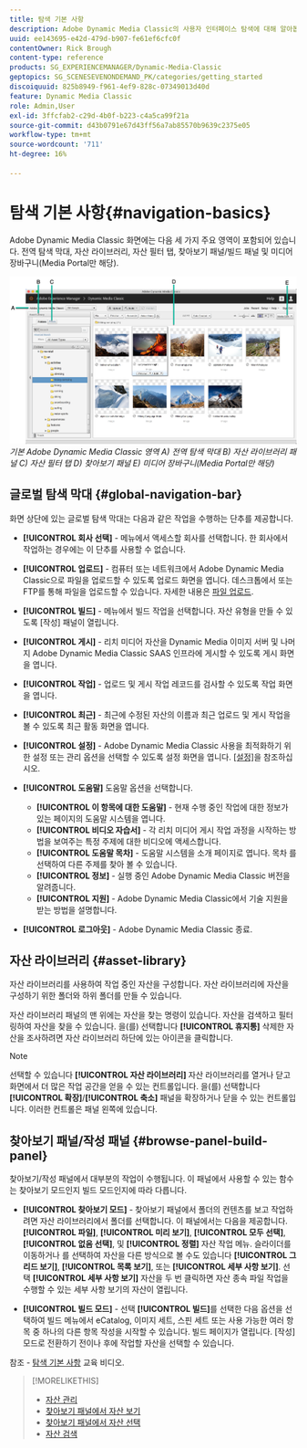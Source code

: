 ```yaml
---
title: 탐색 기본 사항
description: Adobe Dynamic Media Classic의 사용자 인터페이스 탐색에 대해 알아봅니다.
uuid: ee143695-e42d-479d-b907-fe61ef6cfc0f
contentOwner: Rick Brough
content-type: reference
products: SG_EXPERIENCEMANAGER/Dynamic-Media-Classic
geptopics: SG_SCENESEVENONDEMAND_PK/categories/getting_started
discoiquuid: 825b8949-f961-4ef9-828c-07349013d40d
feature: Dynamic Media Classic
role: Admin,User
exl-id: 3ffcfab2-c29d-4b0f-b223-c4a5ca99f21a
source-git-commit: d43b0791e67d43ff56a7ab85570b9639c2375e05
workflow-type: tm+mt
source-wordcount: '711'
ht-degree: 16%

---
```


# 탐색 기본 사항{#navigation-basics}

Adobe Dynamic Media Classic 화면에는 다음 세 가지 주요 영역이 포함되어 있습니다. 전역 탐색 막대, 자산 라이브러리, 자산 필터 탭, 찾아보기 패널/빌드 패널 및 미디어 장바구니(Media Portal만 해당).

![탐색 기본 사항](/help/assets/gs_navigation_basics_popup_popup.png)
*기본 Adobe Dynamic Media Classic 영역*
*A) 전역 탐색 막대 B) 자산 라이브러리 패널 C) 자산 필터 탭 D) 찾아보기 패널 E) 미디어 장바구니(Media Portal만 해당)*

## 글로벌 탐색 막대 {#global-navigation-bar}

화면 상단에 있는 글로벌 탐색 막대는 다음과 같은 작업을 수행하는 단추를 제공합니다.

* **[!UICONTROL 회사 선택]** - 메뉴에서 액세스할 회사를 선택합니다. 한 회사에서 작업하는 경우에는 이 단추를 사용할 수 없습니다.

* **[!UICONTROL 업로드]** - 컴퓨터 또는 네트워크에서 Adobe Dynamic Media Classic으로 파일을 업로드할 수 있도록 업로드 화면을 엽니다. 데스크톱에서 또는 FTP를 통해 파일을 업로드할 수 있습니다. 자세한 내용은 [파일 업로드](/help/uploading-files.md).

* **[!UICONTROL 빌드]** - 메뉴에서 빌드 작업을 선택합니다. 자산 유형을 만들 수 있도록 [작성] 패널이 열립니다.

* **[!UICONTROL 게시]** - 리치 미디어 자산을 Dynamic Media 이미지 서버 및 나머지 Adobe Dynamic Media Classic SAAS 인프라에 게시할 수 있도록 게시 화면을 엽니다.

* **[!UICONTROL 작업]** - 업로드 및 게시 작업 레코드를 검사할 수 있도록 작업 화면을 엽니다.

* **[!UICONTROL 최근]** - 최근에 수정된 자산의 이름과 최근 업로드 및 게시 작업을 볼 수 있도록 최근 활동 화면을 엽니다.

* **[!UICONTROL 설정]** - Adobe Dynamic Media Classic 사용을 최적화하기 위한 설정 또는 관리 옵션을 선택할 수 있도록 설정 화면을 엽니다. [[설정]](/help/setup-basics.md)을 참조하십시오.

* **[!UICONTROL 도움말]** 도움말 옵션을 선택합니다.

   * **[!UICONTROL 이 항목에 대한 도움말]** - 현재 수행 중인 작업에 대한 정보가 있는 페이지의 도움말 시스템을 엽니다.
   * **[!UICONTROL 비디오 자습서]** - 각 리치 미디어 게시 작업 과정을 시작하는 방법을 보여주는 특정 주제에 대한 비디오에 액세스합니다.
   * **[!UICONTROL 도움말 목차]** - 도움말 시스템을 소개 페이지로 엽니다. 목차 를 선택하여 다른 주제를 찾아 볼 수 있습니다.
   * **[!UICONTROL 정보]** - 실행 중인 Adobe Dynamic Media Classic 버전을 알려줍니다.
   * **[!UICONTROL 지원]** - Adobe Dynamic Media Classic에서 기술 지원을 받는 방법을 설명합니다.

* **[!UICONTROL 로그아웃]** - Adobe Dynamic Media Classic 종료.

## 자산 라이브러리 {#asset-library}

자산 라이브러리를 사용하여 작업 중인 자산을 구성합니다. 자산 라이브러리에 자산을 구성하기 위한 폴더와 하위 폴더를 만들 수 있습니다.

자산 라이브러리 패널의 맨 위에는 자산을 찾는 명령이 있습니다. 자산을 검색하고 필터링하여 자산을 찾을 수 있습니다. 을(를) 선택합니다 **[!UICONTROL 휴지통]** 삭제한 자산을 조사하려면 자산 라이브러리 하단에 있는 아이콘을 클릭합니다.

>[!NOTE]
>
>선택할 수 있습니다 **[!UICONTROL 자산 라이브러리]** 자산 라이브러리를 열거나 닫고 화면에서 더 많은 작업 공간을 얻을 수 있는 컨트롤입니다. 을(를) 선택합니다 **[!UICONTROL 확장]**/**[!UICONTROL 축소]** 패널을 확장하거나 닫을 수 있는 컨트롤입니다. 이러한 컨트롤은 패널 왼쪽에 있습니다.

## 찾아보기 패널/작성 패널 {#browse-panel-build-panel}

찾아보기/작성 패널에서 대부분의 작업이 수행됩니다. 이 패널에서 사용할 수 있는 함수는 찾아보기 모드인지 빌드 모드인지에 따라 다릅니다.

* **[!UICONTROL 찾아보기 모드]** - 찾아보기 패널에서 폴더의 컨텐츠를 보고 작업하려면 자산 라이브러리에서 폴더를 선택합니다. 이 패널에서는 다음을 제공합니다. **[!UICONTROL 파일]**, **[!UICONTROL 미리 보기]**, **[!UICONTROL 모두 선택]**, **[!UICONTROL 없음 선택]**, 및 **[!UICONTROL 정렬]** 자산 작업 메뉴. 슬라이더를 이동하거나 를 선택하여 자산을 다른 방식으로 볼 수도 있습니다 **[!UICONTROL 그리드 보기]**, **[!UICONTROL 목록 보기]**, 또는 **[!UICONTROL 세부 사항 보기]**. 선택 **[!UICONTROL 세부 사항 보기]** 자산을 두 번 클릭하면 자산 종속 파일 작업을 수행할 수 있는 세부 사항 보기의 자산이 열립니다.

* **[!UICONTROL 빌드 모드]** - 선택 **[!UICONTROL 빌드]**&#x200B;를 선택한 다음 옵션을 선택하여 빌드 메뉴에서 eCatalog, 이미지 세트, 스핀 세트 또는 사용 가능한 여러 항목 중 하나의 다른 항목 작성을 시작할 수 있습니다. 빌드 페이지가 열립니다. [작성] 모드로 전환하기 전이나 후에 작업할 자산을 선택할 수 있습니다.

참조 - [탐색 기본 사항](https://s7d5.scene7.com/s7viewers/html5/VideoViewer.html?videoserverurl=https://s7d5.scene7.com/is/content/&amp;emailurl=https://s7d5.scene7.com/s7/emailFriend&amp;serverUrl=https://s7d5.scene7.com/is/image/&amp;config=Scene7SharedAssets/Universal_HTML5_Video&amp;contenturl=https://s7d5.scene7.com/skins/&amp;asset=S7tutorials/571_Navigation%20Basics_converted%20renamed_Getting%20Started-AVS) 교육 비디오.

>[!MORELIKETHIS]
>
>* [자산 관리](about-managing-assets.md)
>* [찾아보기 패널에서 자산 보기](viewing-assets-browse-panel.md#viewing_assets_in_the_browse_panel)
>* [찾아보기 패널에서 자산 선택](selecting-assets-browse-panel.md#selecting_assets_in_the_browse_panel)
>* [자산 검색](searching-assets.md#searching_assets)

